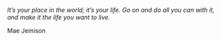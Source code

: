 <i>It’s your place in the world; it’s your life. Go on and do all you can with it, and make it the life you want to live.</i>

Mae Jemison